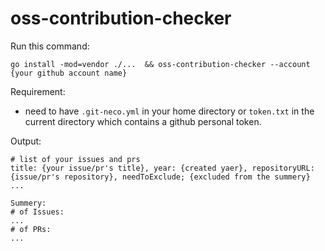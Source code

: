 # oss-contribution-checker

Run this command:
```
go install -mod=vendor ./...  && oss-contribution-checker --account {your github account name}
```
Requirement:
-  need to have `.git-neco.yml` in your home directory or `token.txt` in the current directory which contains a github personal token.

Output:
```
# list of your issues and prs
title: {your issue/pr's title}, year: {created yaer}, repositoryURL: {issue/pr's repository}, needToExclude; {excluded from the summery}
...

Summery:
# of Issues:
...
# of PRs:
...
```
